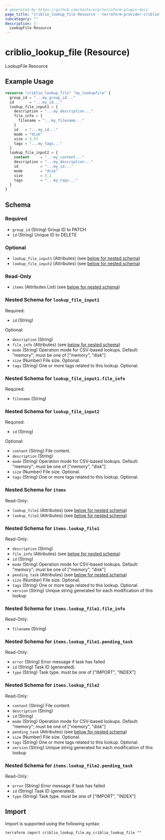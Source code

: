 ```yaml
---
# generated by https://github.com/hashicorp/terraform-plugin-docs
page_title: "criblio_lookup_file Resource - terraform-provider-criblio"
subcategory: ""
description: |-
  LookupFile Resource
---
```


# criblio_lookup_file (Resource)

LookupFile Resource

## Example Usage

```terraform
resource "criblio_lookup_file" "my_lookupfile" {
  group_id = "...my_group_id..."
  id       = "...my_id..."
  lookup_file_input1 = {
    description = "...my_description..."
    file_info = {
      filename = "...my_filename..."
    }
    id   = "...my_id..."
    mode = "disk"
    size = 3.57
    tags = "...my_tags..."
  }
  lookup_file_input2 = {
    content     = "...my_content..."
    description = "...my_description..."
    id          = "...my_id..."
    mode        = "disk"
    size        = 5.1
    tags        = "...my_tags..."
  }
}
```

<!-- schema generated by tfplugindocs -->
## Schema

### Required

- `group_id` (String) Group ID to PATCH
- `id` (String) Unique ID to DELETE

### Optional

- `lookup_file_input1` (Attributes) (see [below for nested schema](#nestedatt--lookup_file_input1))
- `lookup_file_input2` (Attributes) (see [below for nested schema](#nestedatt--lookup_file_input2))

### Read-Only

- `items` (Attributes List) (see [below for nested schema](#nestedatt--items))

<a id="nestedatt--lookup_file_input1"></a>
### Nested Schema for `lookup_file_input1`

Required:

- `id` (String)

Optional:

- `description` (String)
- `file_info` (Attributes) (see [below for nested schema](#nestedatt--lookup_file_input1--file_info))
- `mode` (String) Operation mode for CSV-based lookups. Default: "memory"; must be one of ["memory", "disk"]
- `size` (Number) File size. Optional.
- `tags` (String) One or more tags related to this lookup. Optional.

<a id="nestedatt--lookup_file_input1--file_info"></a>
### Nested Schema for `lookup_file_input1.file_info`

Required:

- `filename` (String)



<a id="nestedatt--lookup_file_input2"></a>
### Nested Schema for `lookup_file_input2`

Required:

- `id` (String)

Optional:

- `content` (String) File content.
- `description` (String)
- `mode` (String) Operation mode for CSV-based lookups. Default: "memory"; must be one of ["memory", "disk"]
- `size` (Number) File size. Optional.
- `tags` (String) One or more tags related to this lookup. Optional.


<a id="nestedatt--items"></a>
### Nested Schema for `items`

Read-Only:

- `lookup_file1` (Attributes) (see [below for nested schema](#nestedatt--items--lookup_file1))
- `lookup_file2` (Attributes) (see [below for nested schema](#nestedatt--items--lookup_file2))

<a id="nestedatt--items--lookup_file1"></a>
### Nested Schema for `items.lookup_file1`

Read-Only:

- `description` (String)
- `file_info` (Attributes) (see [below for nested schema](#nestedatt--items--lookup_file1--file_info))
- `id` (String)
- `mode` (String) Operation mode for CSV-based lookups. Default: "memory"; must be one of ["memory", "disk"]
- `pending_task` (Attributes) (see [below for nested schema](#nestedatt--items--lookup_file1--pending_task))
- `size` (Number) File size. Optional.
- `tags` (String) One or more tags related to this lookup. Optional.
- `version` (String) Unique string generated for each modification of this lookup

<a id="nestedatt--items--lookup_file1--file_info"></a>
### Nested Schema for `items.lookup_file1.file_info`

Read-Only:

- `filename` (String)


<a id="nestedatt--items--lookup_file1--pending_task"></a>
### Nested Schema for `items.lookup_file1.pending_task`

Read-Only:

- `error` (String) Error message if task has failed
- `id` (String) Task ID (generated).
- `type` (String) Task type. must be one of ["IMPORT", "INDEX"]



<a id="nestedatt--items--lookup_file2"></a>
### Nested Schema for `items.lookup_file2`

Read-Only:

- `content` (String) File content.
- `description` (String)
- `id` (String)
- `mode` (String) Operation mode for CSV-based lookups. Default: "memory"; must be one of ["memory", "disk"]
- `pending_task` (Attributes) (see [below for nested schema](#nestedatt--items--lookup_file2--pending_task))
- `size` (Number) File size. Optional.
- `tags` (String) One or more tags related to this lookup. Optional.
- `version` (String) Unique string generated for each modification of this lookup

<a id="nestedatt--items--lookup_file2--pending_task"></a>
### Nested Schema for `items.lookup_file2.pending_task`

Read-Only:

- `error` (String) Error message if task has failed
- `id` (String) Task ID (generated).
- `type` (String) Task type. must be one of ["IMPORT", "INDEX"]

## Import

Import is supported using the following syntax:

```shell
terraform import criblio_lookup_file.my_criblio_lookup_file ""
```
